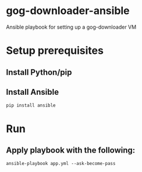# gog-downloader-ansible
Ansible playbook for setting up a gog-downloader VM


# Setup prerequisites

## Install Python/pip

## Install Ansible
```
pip install ansible
```

# Run

## Apply playbook with the following:
```
ansible-playbook app.yml --ask-become-pass
```
